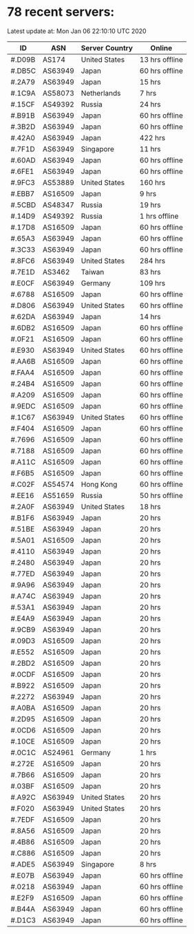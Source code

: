 # 78 recent servers:

Latest update at: Mon Jan 06 22:10:10 UTC 2020

| ID | ASN | Server Country | Online |
| -- | --- | -------------- | ------ |
| #.D09B | AS174 | United States | 13 hrs offline |
| #.DB5C | AS63949 | Japan | 60 hrs offline |
| #.2A79 | AS63949 | Japan | 15 hrs |
| #.1C9A | AS58073 | Netherlands | 7 hrs |
| #.15CF | AS49392 | Russia | 24 hrs |
| #.B91B | AS63949 | Japan | 60 hrs offline |
| #.3B2D | AS63949 | Japan | 60 hrs offline |
| #.42A0 | AS63949 | Japan | 422 hrs |
| #.7F1D | AS63949 | Singapore | 11 hrs |
| #.60AD | AS63949 | Japan | 60 hrs offline |
| #.6FE1 | AS63949 | Japan | 60 hrs offline |
| #.9FC3 | AS53889 | United States | 160 hrs |
| #.EBB7 | AS16509 | Japan | 9 hrs |
| #.5CBD | AS48347 | Russia | 19 hrs |
| #.14D9 | AS49392 | Russia | 1 hrs offline |
| #.17D8 | AS16509 | Japan | 60 hrs offline |
| #.65A3 | AS63949 | Japan | 60 hrs offline |
| #.3C33 | AS63949 | Japan | 60 hrs offline |
| #.8FC6 | AS63949 | United States | 284 hrs |
| #.7E1D | AS3462 | Taiwan | 83 hrs |
| #.E0CF | AS63949 | Germany | 109 hrs |
| #.6788 | AS16509 | Japan | 60 hrs offline |
| #.D806 | AS63949 | United States | 60 hrs offline |
| #.62DA | AS63949 | Japan | 14 hrs |
| #.6DB2 | AS16509 | Japan | 60 hrs offline |
| #.0F21 | AS16509 | Japan | 60 hrs offline |
| #.E930 | AS63949 | United States | 60 hrs offline |
| #.AA6B | AS16509 | Japan | 60 hrs offline |
| #.FAA4 | AS16509 | Japan | 60 hrs offline |
| #.24B4 | AS16509 | Japan | 60 hrs offline |
| #.A209 | AS16509 | Japan | 60 hrs offline |
| #.9EDC | AS16509 | Japan | 60 hrs offline |
| #.1C67 | AS63949 | United States | 60 hrs offline |
| #.F404 | AS16509 | Japan | 60 hrs offline |
| #.7696 | AS16509 | Japan | 60 hrs offline |
| #.7188 | AS16509 | Japan | 60 hrs offline |
| #.A11C | AS16509 | Japan | 60 hrs offline |
| #.F6B5 | AS16509 | Japan | 60 hrs offline |
| #.C02F | AS54574 | Hong Kong | 60 hrs offline |
| #.EE16 | AS51659 | Russia | 50 hrs offline |
| #.2A0F | AS63949 | United States | 18 hrs |
| #.B1F6 | AS63949 | Japan | 20 hrs |
| #.51BE | AS63949 | Japan | 20 hrs |
| #.5A01 | AS16509 | Japan | 20 hrs |
| #.4110 | AS63949 | Japan | 20 hrs |
| #.2480 | AS63949 | Japan | 20 hrs |
| #.77ED | AS63949 | Japan | 20 hrs |
| #.9A96 | AS63949 | Japan | 20 hrs |
| #.A74C | AS63949 | Japan | 20 hrs |
| #.53A1 | AS63949 | Japan | 20 hrs |
| #.E4A9 | AS63949 | Japan | 20 hrs |
| #.9CB9 | AS63949 | Japan | 20 hrs |
| #.09D3 | AS16509 | Japan | 20 hrs |
| #.E552 | AS16509 | Japan | 20 hrs |
| #.2BD2 | AS16509 | Japan | 20 hrs |
| #.0CDF | AS16509 | Japan | 20 hrs |
| #.B922 | AS16509 | Japan | 20 hrs |
| #.2272 | AS63949 | Japan | 20 hrs |
| #.A0BA | AS16509 | Japan | 20 hrs |
| #.2D95 | AS16509 | Japan | 20 hrs |
| #.0CD6 | AS16509 | Japan | 20 hrs |
| #.10CE | AS16509 | Japan | 20 hrs |
| #.0C1C | AS24961 | Germany | 1 hrs |
| #.272E | AS16509 | Japan | 20 hrs |
| #.7B66 | AS16509 | Japan | 20 hrs |
| #.03BF | AS16509 | Japan | 20 hrs |
| #.A92C | AS63949 | United States | 20 hrs |
| #.F020 | AS63949 | United States | 20 hrs |
| #.7EDF | AS16509 | Japan | 20 hrs |
| #.8A56 | AS16509 | Japan | 20 hrs |
| #.4B86 | AS16509 | Japan | 20 hrs |
| #.C886 | AS16509 | Japan | 20 hrs |
| #.ADE5 | AS63949 | Singapore | 8 hrs |
| #.E07B | AS63949 | Japan | 60 hrs offline |
| #.0218 | AS63949 | Japan | 60 hrs offline |
| #.E2F9 | AS16509 | Japan | 60 hrs offline |
| #.B44A | AS63949 | Japan | 60 hrs offline |
| #.D1C3 | AS63949 | Japan | 60 hrs offline |

